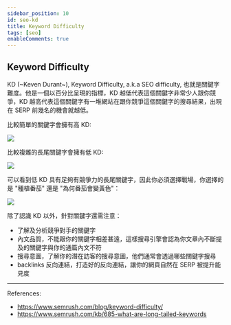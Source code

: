 ```yaml
---
sidebar_position: 10
id: seo-kd
title: Keyword Difficulty
tags: [seo]
enableComments: true
---
```


## Keyword Difficulty

KD (~Keven Durant~), Keyword Difficulty, a.k.a SEO difficulty, 也就是關鍵字難度。他是一個以百分比呈現的指標，KD 越低代表這個關鍵字非常少人跟你競爭，KD 越高代表這個關鍵字有一堆網站在跟你競爭這個關鍵字的搜尋結果，出現在 SERP 前幾名的機會就越低。

比較簡單的關鍵字會擁有高 KD:

<img src="https://static.semrush.com/blog/uploads/media/8b/d8/8bd86930ff5d94497d6999d18f046699/UAukBMKTc_P7uFefnziuoxavPi9J_HmCphRu0G2nixu2xuZLQnDrxArgUP3ck0HE8myfWRads7uiDwUyFar2pDO-Lf3wE0hzLLvGGTXcLHWcC3p1CUPZXBia-mLLGmIqpZsgq3bCBdyhgb3uIyFuEGc.webp" loading="lazy" />

比較複雜的長尾關鍵字會擁有低 KD:

<img src="https://static.semrush.com/blog/uploads/media/4f/47/4f47291aa2d304ef583ec7706f90d09f/c4YQfvvJb-3wl4tcTmIHLUniS5LFWQ-hIWNROgIybYJOdpZ0GaV9b011OJ1AXtDzTRrC4V7lYFZ21yXw8hOg-HE540q_qMxdp-o4zjTpIRamuiHhs09ohFEjrW6BQbPQGgPPHPGA1jgvQUZr0kUXVbY.webp" loading="lazy" />

可以看到低 KD 具有足夠有競爭力的長尾關鍵字，因此你必須選擇戰場，你選擇的是 "種植番茄" 還是 "為何番茄會變黃色"：

<img src="https://static.semrush.com/kb/uploads/2021/07/14/image_LvkQlP2.png?_ga=2.130979215.1074039911.1700301379-49675365.1700301379&_gl=1*19welim*_ga*NjA1NTQwOTI1LjE3MDAyOTk3NjE.*_ga_HYWKMHR981*MTcwMDI5OTc2MS4xLjEuMTcwMDMwMTM3OS4zMS4wLjA.*_ga_BPNLXP3JQG*MTcwMDI5OTc2MS4xLjEuMTcwMDMwMTM3OS4wLjAuMA.." loading="lazy" />

除了認識 KD 以外，針對關鍵字還需注意：

- 了解及分析競爭對手的關鍵字
- 內文品質，不能跟你的關鍵字相差甚遠，這樣搜尋引擎會認為你文章內不斷提及的關鍵字與你的通篇內文不符
- 搜尋意圖，了解你的潛在訪客的搜尋意圖，他們通常會透過哪些關鍵字搜尋
- backlinks 反向連結，打造好的反向連結，讓你的網頁自然在 SERP 被提升能見度

---
References:
- https://www.semrush.com/blog/keyword-difficulty/
- https://www.semrush.com/kb/685-what-are-long-tailed-keywords